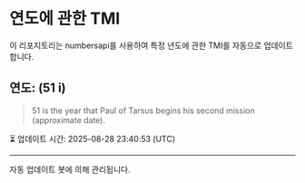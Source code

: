 
# 연도에 관한 TMI

이 리포지토리는 numbersapi를 사용하여 특정 년도에 관한 TMI를 자동으로 업데이트합니다.

## 연도: (51 i)
> 51 is the year that Paul of Tarsus begins his second mission (approximate date).

⏳ 업데이트 시간: 2025-08-28 23:40:53 (UTC)

---
자동 업데이트 봇에 의해 관리됩니다.
